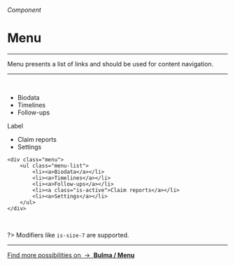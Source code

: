<h6 class="subtitle is-6 is-uppercase has-text-grey">Component</h6><h1 class="title is-1 is-family-secondary">Menu</h1>
<hr class="is-visible is-size-3">
<p class="subtitle is-5 is-family-secondary">
    <span class="has-text-weight-semibold">Menu</span> presents a list of links and should be used for content navigation.
</p>
<hr class="is-visible is-size-3"><br>

<div class="box is-large is-well is-marginless">
    <div class="menu" style="max-width: 200px">
        <ul class="menu-list">
            <li><a>Biodata</a></li>
            <li><a>Timelines</a></li>
            <li><a>Follow-ups</a></li>
        </ul>
        <p class="menu-label">Label</p>
        <ul class="menu-list">
            <li><a class="is-active">Claim reports</a></li>
            <li><a>Settings</a></li>
        </ul>
    </div>
</div>

    <div class="menu">
        <ul class="menu-list">
            <li><a>Biodata</a></li>
            <li><a>Timelines</a></li>
            <li><a>Follow-ups</a></li>
            <li><a class="is-active">Claim reports</a></li>
            <li><a>Settings</a></li>
        </ul>
    </div>
<br>

?> Modifiers like `is-size-7` are supported.

<hr>

<a href="https://bulma.io/documentation/components/menu/" target="blank" class="box is-bordered">
    Find more possibilities on &nbsp;→&nbsp; <strong class="has-text-primary">Bulma / Menu</strong>
</div>